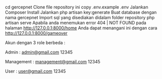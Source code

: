 cd gercepnet
Clone file repository ini
copy .env.example .env
Jalankan Composer Install
Jalankan php artisan key:generate
Buat database dengan nama gercepnet
Import sql yang disediakan didalam folder repository
php artisan serve
Apabila anda menemukan error 404 | NOT FOUND pada halaman http://127.0.0.1:8000/home Anda dapat menangani ini dengan cara http://127.0.0.1:8000/gameover

Akun dengan 3 role berbeda :

Admin : admin@gmail.com 12345

Management : management@gmail.com 12345

User : user@gmail.com 12345
